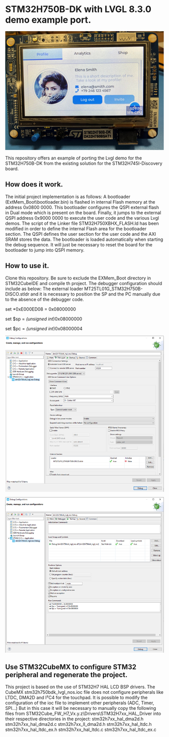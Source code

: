 # STM32H750B-DK with LVGL 8.3.0 demo example port.

![STM32H750B-DK Lvgl 8.3.0!](/img/stm32h750bdk_demo.jpg "")

This repository offers an example of porting the Lvgl demo for the STM32H750B-DK from the existing solution for the STM32H745I-Discovery board.

## How does it work.
The initial project implementation is as follows:
A bootloader (ExtMem_Boot\bootloader.bin) is flashed in internal Flash memory at the address 0x0800 0000. 
This bootloader configures the QSPI external flash in Dual mode which is present on the board.
Finally, it jumps to the external QSPI address 0x9000 0000 to execute the user code and the various Lvgl demos.
The script of the Linker file STM32H750XBHX_FLASH.ld has been modified in order to define the internal Flash area for the bootloader section.
The QSPI defines the user section for the user code and the AXI SRAM stores the data.
The bootloader is loaded automatically when starting the debug sequence. It will just be necessary to reset the board for the bootloader to jump into QSPI memory.


## How to use it.
Clone this repository.
Be sure to exclude the EXMem_Boot directory in STM32CubeIDE and compile th project.
The debugger configuration should include as below:
The external loader MT25TL01G_STM32H750B-DISCO.stldr and it is necessary to position the SP and the PC manually due to the absence of the debugger code.

set *0xE000ED08 = 0x08000000

set $sp = *(unsigned int*)0x08000000

set $pc = *(unsigned int*)0x08000004

![STM32H750B-DK Debugger config external flash loader!](/img/Debug_config.PNG "")

![STM32H750B-DK Debugger config external flash loader!](/img/Debug_startup.PNG "")

## Use STM32CubeMX to configure STM32 peripheral and regenerate the project.
This project is based on the use of STM32H7 HAL LCD BSP drivers. The CubeMX stm32h750bdk_lvgl_nos.ioc file does not configure peripherals like LTDC, DMA2D and I²C4 for the touchpad.
It is possible to modify the configuration of the ioc file to implement other peripherals (ADC, Timer, SPI...)
But in this case it will be necessary to manually copy the following files from STM32Cube_FW_H7_Vx.y.z\Drivers\STM32H7xx_HAL_Driver into their respective directories in the project:
stm32h7xx_hal_dma2d.h
stm32h7xx_hal_dma2d.c
stm32h7xx_ll_dma2d.h
stm32h7xx_hal_ltdc.h
stm32h7xx_hal_ltdc_ex.h
stm32h7xx_hal_ltdc.c
stm32h7xx_hal_ltdc_ex.c
